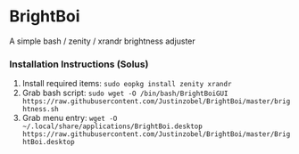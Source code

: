 # BrightBoi
A simple bash / zenity / xrandr brightness adjuster

### Installation Instructions (Solus)
1. Install required items: `sudo eopkg install zenity xrandr`
2. Grab bash script: `sudo wget -O /bin/bash/BrightBoiGUI https://raw.githubusercontent.com/Justinzobel/BrightBoi/master/brightness.sh`
3. Grab menu entry: `wget -O ~/.local/share/applications/BrightBoi.desktop https://raw.githubusercontent.com/Justinzobel/BrightBoi/master/BrightBoi.desktop`
